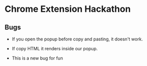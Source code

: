 # Chrome Extension Hackathon

## Bugs

- If you open the popup before copy and pasting, it doesn't work.
- If copy HTML it renders inside our popup.

- This is a new bug for fun